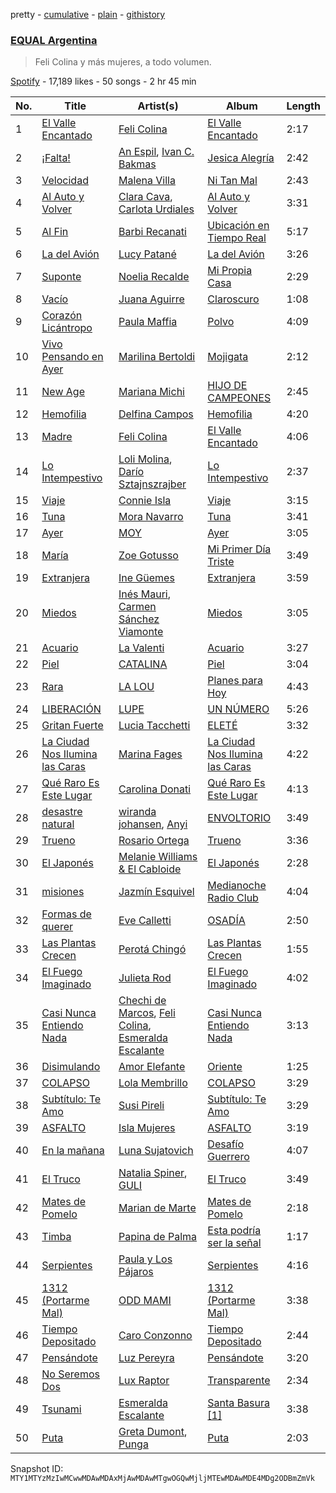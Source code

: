 pretty - [cumulative](/playlists/cumulative/37i9dQZF1DX2ArBUudJwM5.md) - [plain](/playlists/plain/37i9dQZF1DX2ArBUudJwM5) - [githistory](https://github.githistory.xyz/mackorone/spotify-playlist-archive/blob/main/playlists/plain/37i9dQZF1DX2ArBUudJwM5)

### [EQUAL Argentina](https://open.spotify.com/playlist/37i9dQZF1DX2ArBUudJwM5)

> Feli Colina y más mujeres, a todo volumen.

[Spotify](https://open.spotify.com/user/spotify) - 17,189 likes - 50 songs - 2 hr 45 min

| No. | Title | Artist(s) | Album | Length |
|---|---|---|---|---|
| 1 | [El Valle Encantado](https://open.spotify.com/track/2nHMuo3mqEOePjLlIz1PhQ) | [Feli Colina](https://open.spotify.com/artist/4EmjPNMuvvKSEAyx7ibGrs) | [El Valle Encantado](https://open.spotify.com/album/7zpoL3fDPFbGYB7XdbSl1S) | 2:17 |
| 2 | [¡Falta!](https://open.spotify.com/track/2RvK4GS1RoAtFImYinow1Z) | [An Espil](https://open.spotify.com/artist/0GEBrC42d3MZT2LpDPh2qt), [Ivan C\. Bakmas](https://open.spotify.com/artist/7e28cikzCdfdAXTOdHPC1R) | [Jesica Alegría](https://open.spotify.com/album/2UXcnZ1VHKmIOlPvZvi3lm) | 2:42 |
| 3 | [Velocidad](https://open.spotify.com/track/4sGO3y9uiNt84xUeTAamCy) | [Malena Villa](https://open.spotify.com/artist/0RlibgJa8rtPvVn415J6WN) | [Ni Tan Mal](https://open.spotify.com/album/2XQdDSYeVG4JODop7tP7l2) | 2:43 |
| 4 | [Al Auto y Volver](https://open.spotify.com/track/0sMmAv3lS0H2m1D6abSdAn) | [Clara Cava](https://open.spotify.com/artist/5bOm9wAui94GDhPOCKgmhY), [Carlota Urdiales](https://open.spotify.com/artist/25OjIyCWup505eb4tS2AUl) | [Al Auto y Volver](https://open.spotify.com/album/1uzZK0FbO66S6VHiChwtNd) | 3:31 |
| 5 | [Al Fin](https://open.spotify.com/track/0Ah5sO0G5auopbaKG6gxaq) | [Barbi Recanati](https://open.spotify.com/artist/4nwFiHgPXUpo0KgR1rZSAD) | [Ubicación en Tiempo Real](https://open.spotify.com/album/7AGuimab1m9FAFkS6sekRp) | 5:17 |
| 6 | [La del Avión](https://open.spotify.com/track/3k5X0JiBeNi2YXTyaPlBpl) | [Lucy Patané](https://open.spotify.com/artist/0ocA2OjaXb4KyFX7zJE2Ld) | [La del Avión](https://open.spotify.com/album/5AGfsBjVqPeRmQkMFWK16y) | 3:26 |
| 7 | [Suponte](https://open.spotify.com/track/1SeOc1M9lJzUFwYKnXIRUy) | [Noelia Recalde](https://open.spotify.com/artist/26O45xhjbZjSY8vubvACRv) | [Mi Propia Casa](https://open.spotify.com/album/6fk7OdqM6ToImBSso5tCdx) | 2:29 |
| 8 | [Vacío](https://open.spotify.com/track/5Q8ZoJDBZh9ik0YW0nTl35) | [Juana Aguirre](https://open.spotify.com/artist/0BqnaIeIaSncq1NPK4kpD2) | [Claroscuro](https://open.spotify.com/album/6fDgkJGVVh4sRPmsRVSIjj) | 1:08 |
| 9 | [Corazón Licántropo](https://open.spotify.com/track/4umKG3ktQIBlBcK5gNdn2y) | [Paula Maffia](https://open.spotify.com/artist/4soieU4IFUQEcYULczxzFa) | [Polvo](https://open.spotify.com/album/7GAGvEAadaNaxM7C1alzDY) | 4:09 |
| 10 | [Vivo Pensando en Ayer](https://open.spotify.com/track/7bb49Dg4OFie0ZfrtjTAMo) | [Marilina Bertoldi](https://open.spotify.com/artist/1nm9PdmvzPXJmIlMOk5XLy) | [Mojigata](https://open.spotify.com/album/5U8SvHu7gGsae0izVjA9QS) | 2:12 |
| 11 | [New Age](https://open.spotify.com/track/5YIrM9ft5Jt8N1R8BDAXn5) | [Mariana Michi](https://open.spotify.com/artist/31eAzxn0H5U0iAzTokpYBR) | [HIJO DE CAMPEONES](https://open.spotify.com/album/29RwEvS11hYGHpVrqxk2AV) | 2:45 |
| 12 | [Hemofilia](https://open.spotify.com/track/7naNjlQMQ6Jdh5Rm4VOztG) | [Delfina Campos](https://open.spotify.com/artist/4d0lC4AT0DwcybhN6SSB0G) | [Hemofilia](https://open.spotify.com/album/0fmzl1XzDM1S5onWYZZeS8) | 4:20 |
| 13 | [Madre](https://open.spotify.com/track/4J3ZS9WDjMkOqD9RLubWAz) | [Feli Colina](https://open.spotify.com/artist/4EmjPNMuvvKSEAyx7ibGrs) | [El Valle Encantado](https://open.spotify.com/album/7zpoL3fDPFbGYB7XdbSl1S) | 4:06 |
| 14 | [Lo Intempestivo](https://open.spotify.com/track/6Ku2xqzvUwqWp73kpKxGHy) | [Loli Molina](https://open.spotify.com/artist/4mStQ3gsuRt6YDkloBov32), [Darío Sztajnszrajber](https://open.spotify.com/artist/2MG7iI1SdWb990PN8qWT0d) | [Lo Intempestivo](https://open.spotify.com/album/5Z7BBRWXcP5RE4viksl6oM) | 2:37 |
| 15 | [Viaje](https://open.spotify.com/track/0bCQXiRvn9Qb9gU3mV3b1b) | [Connie Isla](https://open.spotify.com/artist/3rRWzsERkCNBl27Nih029a) | [Viaje](https://open.spotify.com/album/3V41AmHEPSjD2w9A26yV2E) | 3:15 |
| 16 | [Tuna](https://open.spotify.com/track/26RnklHNP0yoUEmbn7p2Hv) | [Mora Navarro](https://open.spotify.com/artist/1TVta41xrglUQxVheaXZJx) | [Tuna](https://open.spotify.com/album/3AQZJExI7Gy0836Ot2LQnq) | 3:41 |
| 17 | [Ayer](https://open.spotify.com/track/74VnW6FcqDA0dIya9myWhA) | [MOY](https://open.spotify.com/artist/2yTkC3PLhJN8QHqNIz8w1V) | [Ayer](https://open.spotify.com/album/4uGoe4piSnx77jxLOJPMKz) | 3:05 |
| 18 | [María](https://open.spotify.com/track/5B3NOiIZkfykH0dk5YekiM) | [Zoe Gotusso](https://open.spotify.com/artist/3XBw8ImFEo86mEB2dYh0vS) | [Mi Primer Día Triste](https://open.spotify.com/album/7IT0jjgh94QCM7Uyfn5Oyo) | 3:49 |
| 19 | [Extranjera](https://open.spotify.com/track/5xQ5TwGBRU8DmMnJaPq2d4) | [Ine Güemes](https://open.spotify.com/artist/6eT4EH9YSy7e4y1EY1XibR) | [Extranjera](https://open.spotify.com/album/2GLLUxEHe9E2nEY6bCQG3r) | 3:59 |
| 20 | [Miedos](https://open.spotify.com/track/6UXudjXSWptc6VpyYOYsmm) | [Inés Mauri](https://open.spotify.com/artist/2HCy7IPI79aGrEYSWfjwaF), [Carmen Sánchez Viamonte](https://open.spotify.com/artist/5Ofqrhibux9l9dNgt6qZP6) | [Miedos](https://open.spotify.com/album/1QYyoy26hsRmLSTZWUAjgH) | 3:05 |
| 21 | [Acuario](https://open.spotify.com/track/7xqAE3UhX4a8RfGkksTBMG) | [La Valenti](https://open.spotify.com/artist/2zYHS7xFegFvlEYsOf6cYZ) | [Acuario](https://open.spotify.com/album/2imhpWuDseAuIY9Z8vuY7x) | 3:27 |
| 22 | [Piel](https://open.spotify.com/track/40dep5por7ZPGoxyMd1yLl) | [CATALINA](https://open.spotify.com/artist/6pfrUyP2ZvxxoUcnkglXn2) | [Piel](https://open.spotify.com/album/3XorXyWLurHALWui65CIu7) | 3:04 |
| 23 | [Rara](https://open.spotify.com/track/4nVKNgndC4DezUMjNY3Yvz) | [LA LOU](https://open.spotify.com/artist/75w81Tb6ENWrHm71RDYsof) | [Planes para Hoy](https://open.spotify.com/album/4FdQLnzWnqdUCgNV1qc2Bc) | 4:43 |
| 24 | [LIBERACIÓN](https://open.spotify.com/track/5g515FCwqGuJhCDrpnFPBM) | [LUPE](https://open.spotify.com/artist/4PRzyAvNqlYKSMhsKl2e0j) | [UN NÚMERO](https://open.spotify.com/album/5q6ysT1TcmswkV4c86d2bI) | 5:26 |
| 25 | [Gritan Fuerte](https://open.spotify.com/track/2gR1RdTsNE2ilFzu0MHOH4) | [Lucia Tacchetti](https://open.spotify.com/artist/374jlNpaJvanFJrslZYHBJ) | [ELETÉ](https://open.spotify.com/album/5TPygbVZFHfeYLwBGYVLm7) | 3:32 |
| 26 | [La Ciudad Nos Ilumina las Caras](https://open.spotify.com/track/0AcUxNrUimUbnZjfU1d1Eo) | [Marina Fages](https://open.spotify.com/artist/1jBRvUY23iEpMeGCKZ2RO3) | [La Ciudad Nos Ilumina las Caras](https://open.spotify.com/album/5FVZFjAVNaOm7X9erzp905) | 4:22 |
| 27 | [Qué Raro Es Este Lugar](https://open.spotify.com/track/3BeDygN8kF3KTYt1Uk7trO) | [Carolina Donati](https://open.spotify.com/artist/6eIiOzrOXkaZXB1nrdwHxT) | [Qué Raro Es Este Lugar](https://open.spotify.com/album/4mAIuhNoyIVljEC1KCKNYd) | 4:13 |
| 28 | [desastre natural](https://open.spotify.com/track/5MFYjx5Ba0NuyL1TUQVI69) | [wiranda johansen](https://open.spotify.com/artist/6OqKESKxY3ltCGxUnWBrAX), [Anyi](https://open.spotify.com/artist/4X3jL5rTrxMobkSxezJ6SD) | [ENVOLTORIO](https://open.spotify.com/album/0PawHcpENJnqCXwKranhS3) | 3:49 |
| 29 | [Trueno](https://open.spotify.com/track/6xy9QC9gzq1svvnkpbqFk6) | [Rosario Ortega](https://open.spotify.com/artist/6AvVNBiwAW7CXZPACAo2OB) | [Trueno](https://open.spotify.com/album/0kcIOQIumDdPdU8JH8UrGS) | 3:36 |
| 30 | [El Japonés](https://open.spotify.com/track/5UnT6obx2cto3omwvmeGeM) | [Melanie Williams & El Cabloide](https://open.spotify.com/artist/6O4UKE8rYpWbEBg2LxIS31) | [El Japonés](https://open.spotify.com/album/03si3E0Z7lvFcDOQWODYwx) | 2:28 |
| 31 | [misiones](https://open.spotify.com/track/4JVRzlpJtegKs3hHHVkrd2) | [Jazmín Esquivel](https://open.spotify.com/artist/0wfckwaQiT9YWllkSO7oUU) | [Medianoche Radio Club](https://open.spotify.com/album/1Bhx6as8YJyXPhRUS8rHj1) | 4:04 |
| 32 | [Formas de querer](https://open.spotify.com/track/2n4unNBI2aSdaLsn9D5fkJ) | [Eve Calletti](https://open.spotify.com/artist/55eyl0WBtTXDb9jpXVS9AP) | [OSADÍA](https://open.spotify.com/album/3Csz304u6zteMaJcQv3lFa) | 2:50 |
| 33 | [Las Plantas Crecen](https://open.spotify.com/track/0sp03jNxMUhjqAEK8lz3yb) | [Perotá Chingó](https://open.spotify.com/artist/5cMTiWeaWidGI8hVoZY8Ox) | [Las Plantas Crecen](https://open.spotify.com/album/17mK7xiORNWE4ZZLqKznTV) | 1:55 |
| 34 | [El Fuego Imaginado](https://open.spotify.com/track/1h6XPeYALp54Gm4deUNFzE) | [Julieta Rod](https://open.spotify.com/artist/0CtOENIrM8AFStunJ1CtPK) | [El Fuego Imaginado](https://open.spotify.com/album/1FFnRbFaz8rCZdcM95MVzy) | 4:02 |
| 35 | [Casi Nunca Entiendo Nada](https://open.spotify.com/track/5DCMmMGHptS0nOmN97kIAV) | [Chechi de Marcos](https://open.spotify.com/artist/7Mxqqaq1c8KVXiVLbdGasH), [Feli Colina](https://open.spotify.com/artist/4EmjPNMuvvKSEAyx7ibGrs), [Esmeralda Escalante](https://open.spotify.com/artist/56WOnFwq68Q0pn9mUnrdOC) | [Casi Nunca Entiendo Nada](https://open.spotify.com/album/7dAANS4Pwlb9OkkkmadzsV) | 3:13 |
| 36 | [Disimulando](https://open.spotify.com/track/6hvWHYGNxRNnnOcFT7CxOI) | [Amor Elefante](https://open.spotify.com/artist/5DboBy35CJ1kezDm1ebqbC) | [Oriente](https://open.spotify.com/album/75dUWteARyUJf238yCqtud) | 1:25 |
| 37 | [COLAPSO](https://open.spotify.com/track/2VFNjKk6juganL1sdIAmIr) | [Lola Membrillo](https://open.spotify.com/artist/6dkEK1Jqj8d7OKuw0ub7JD) | [COLAPSO](https://open.spotify.com/album/4UrcOU4UD09yWAFH6JPZDo) | 3:29 |
| 38 | [Subtítulo: Te Amo](https://open.spotify.com/track/04T6yie5egZkdNjOfuMOw1) | [Susi Pireli](https://open.spotify.com/artist/400gx7Z9pAb93eYYQZ2fUN) | [Subtítulo: Te Amo](https://open.spotify.com/album/6bW9BQdiMATcuQLXRYn8VF) | 3:29 |
| 39 | [ASFALTO](https://open.spotify.com/track/7jLjzlhCGFHAwyGpmRxtA9) | [Isla Mujeres](https://open.spotify.com/artist/2VLQDfdzVswx2x3BNYwfcS) | [ASFALTO](https://open.spotify.com/album/38SuLX6mqqhy5zJJQvO0gG) | 3:19 |
| 40 | [En la mañana](https://open.spotify.com/track/1KE6AwcDbVblGyg5pTcIeO) | [Luna Sujatovich](https://open.spotify.com/artist/0RsjZIEbaxBvwvoEfnEs2G) | [Desafío Guerrero](https://open.spotify.com/album/3ivPgEGZR6a8kWbMFCyERY) | 4:07 |
| 41 | [El Truco](https://open.spotify.com/track/6s2aKPPUoAtRCQDsQ2Kuef) | [Natalia Spiner](https://open.spotify.com/artist/1sZOtmJhnHfBgjvkuW7sK6), [GULI](https://open.spotify.com/artist/0elXx8UZ9tsCV7SG7R8WcH) | [El Truco](https://open.spotify.com/album/4moErv1lxhdoXIDB9M41Ym) | 3:49 |
| 42 | [Mates de Pomelo](https://open.spotify.com/track/6xTiQvHmS9vjrW9xDmjNWj) | [Marian de Marte](https://open.spotify.com/artist/4trb7zfrFvtLFRnd9XcSxn) | [Mates de Pomelo](https://open.spotify.com/album/68O7zBFFAueVlFJ1fy2nut) | 2:18 |
| 43 | [Timba](https://open.spotify.com/track/7hEb4FubnwHYtQCT7of7Ub) | [Papina de Palma](https://open.spotify.com/artist/2bkcXTFPnDVBhj5s7YEDx3) | [Esta podría ser la señal](https://open.spotify.com/album/5y5qNhfSQM4ip0yYRSdxaE) | 1:17 |
| 44 | [Serpientes](https://open.spotify.com/track/0Uu56M8h27DWtDRS0WB8wo) | [Paula y Los Pájaros](https://open.spotify.com/artist/5ieJxCq2svgyLpVgL7Xalk) | [Serpientes](https://open.spotify.com/album/5WnrMugZ9igrl5RQlZb0C3) | 4:16 |
| 45 | [1312 \(Portarme Mal\)](https://open.spotify.com/track/3jlJPXVY5FXYklQOQCHER9) | [ODD MAMI](https://open.spotify.com/artist/2Y6AtL4xQFvg8nroRM3ZV6) | [1312 \(Portarme Mal\)](https://open.spotify.com/album/42w7E2GNUhaLGrpaFFsary) | 3:38 |
| 46 | [Tiempo Depositado](https://open.spotify.com/track/7lsEHCKL7LAiogk47W5GjN) | [Caro Conzonno](https://open.spotify.com/artist/2PXTOT1phiDNp3yQJcPaeC) | [Tiempo Depositado](https://open.spotify.com/album/70oousLTJjM45ICpS6sOWg) | 2:44 |
| 47 | [Pensándote](https://open.spotify.com/track/0eBXYmenc3IatPxBOtX91D) | [Luz Pereyra](https://open.spotify.com/artist/7D1Cr80ZNOkzVkvo53cGjA) | [Pensándote](https://open.spotify.com/album/7CfRSumqqyPF6u17A9BXXm) | 3:20 |
| 48 | [No Seremos Dos](https://open.spotify.com/track/6uEqTGJzq5MsGCM11NHs2j) | [Lux Raptor](https://open.spotify.com/artist/0oUGOkc2ZxTtAZH1jLysAq) | [Transparente](https://open.spotify.com/album/0Q4t1ZDpkRPK2DFrktPGtc) | 2:34 |
| 49 | [Tsunami](https://open.spotify.com/track/76fgbiXJbCL73MVnAMWcA6) | [Esmeralda Escalante](https://open.spotify.com/artist/56WOnFwq68Q0pn9mUnrdOC) | [Santa Basura \[1\]](https://open.spotify.com/album/5JD5doGcCXgJMZiIYdFTk9) | 3:38 |
| 50 | [Puta](https://open.spotify.com/track/1Ckm84P3YA0OHp4fgOrGDQ) | [Greta Dumont](https://open.spotify.com/artist/7tv9QbpVwlv9mWG6Rt77Mk), [Punga](https://open.spotify.com/artist/0wpeDItjD9NshrMSwk6plk) | [Puta](https://open.spotify.com/album/3OgATgCeOhZICDDVyX1cLK) | 2:03 |

Snapshot ID: `MTY1MTYzMzIwMCwwMDAwMDAxMjAwMDAwMTgwOGQwMjljMTEwMDAwMDE4MDg2ODBmZmVk`
